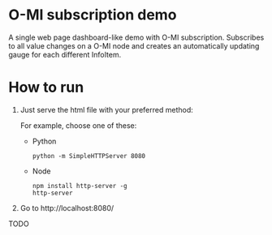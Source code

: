 # O-MI subscription demo

A single web page dashboard-like demo with O-MI subscription. Subscribes to all value changes on a O-MI node and creates an automatically updating gauge for each different InfoItem.

# How to run


1. Just serve the html file with your preferred method:
   
   For example, choose one of these:

   * Python 
      ```
      python -m SimpleHTTPServer 8080
      ```

   * Node 
      ```
      npm install http-server -g
      http-server
      ```

2. Go to http://localhost:8080/

TODO
